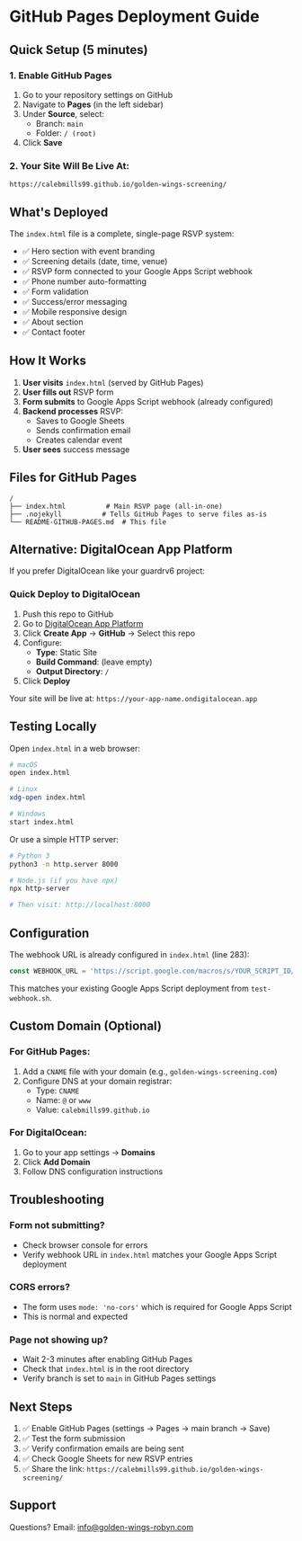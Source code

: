 # GitHub Pages Deployment Guide

## Quick Setup (5 minutes)

### 1. Enable GitHub Pages
1. Go to your repository settings on GitHub
2. Navigate to **Pages** (in the left sidebar)
3. Under **Source**, select:
   - Branch: `main`
   - Folder: `/ (root)`
4. Click **Save**

### 2. Your Site Will Be Live At:
```
https://calebmills99.github.io/golden-wings-screening/
```

## What's Deployed

The `index.html` file is a complete, single-page RSVP system:

- ✅ Hero section with event branding
- ✅ Screening details (date, time, venue)
- ✅ RSVP form connected to your Google Apps Script webhook
- ✅ Phone number auto-formatting
- ✅ Form validation
- ✅ Success/error messaging
- ✅ Mobile responsive design
- ✅ About section
- ✅ Contact footer

## How It Works

1. **User visits** `index.html` (served by GitHub Pages)
2. **User fills out** RSVP form
3. **Form submits** to Google Apps Script webhook (already configured)
4. **Backend processes** RSVP:
   - Saves to Google Sheets
   - Sends confirmation email
   - Creates calendar event
5. **User sees** success message

## Files for GitHub Pages

```
/
├── index.html          # Main RSVP page (all-in-one)
├── .nojekyll          # Tells GitHub Pages to serve files as-is
└── README-GITHUB-PAGES.md  # This file
```

## Alternative: DigitalOcean App Platform

If you prefer DigitalOcean like your guardrv6 project:

### Quick Deploy to DigitalOcean
1. Push this repo to GitHub
2. Go to [DigitalOcean App Platform](https://cloud.digitalocean.com/apps)
3. Click **Create App** → **GitHub** → Select this repo
4. Configure:
   - **Type**: Static Site
   - **Build Command**: (leave empty)
   - **Output Directory**: `/`
5. Click **Deploy**

Your site will be live at: `https://your-app-name.ondigitalocean.app`

## Testing Locally

Open `index.html` in a web browser:
```bash
# macOS
open index.html

# Linux
xdg-open index.html

# Windows
start index.html
```

Or use a simple HTTP server:
```bash
# Python 3
python3 -m http.server 8000

# Node.js (if you have npx)
npx http-server

# Then visit: http://localhost:8000
```

## Configuration

The webhook URL is already configured in `index.html` (line 283):
```javascript
const WEBHOOK_URL = 'https://script.google.com/macros/s/YOUR_SCRIPT_ID/exec';
```

This matches your existing Google Apps Script deployment from `test-webhook.sh`.

## Custom Domain (Optional)

### For GitHub Pages:
1. Add a `CNAME` file with your domain (e.g., `golden-wings-screening.com`)
2. Configure DNS at your domain registrar:
   - Type: `CNAME`
   - Name: `@` or `www`
   - Value: `calebmills99.github.io`

### For DigitalOcean:
1. Go to your app settings → **Domains**
2. Click **Add Domain**
3. Follow DNS configuration instructions

## Troubleshooting

### Form not submitting?
- Check browser console for errors
- Verify webhook URL in `index.html` matches your Google Apps Script deployment

### CORS errors?
- The form uses `mode: 'no-cors'` which is required for Google Apps Script
- This is normal and expected

### Page not showing up?
- Wait 2-3 minutes after enabling GitHub Pages
- Check that `index.html` is in the root directory
- Verify branch is set to `main` in GitHub Pages settings

## Next Steps

1. ✅ Enable GitHub Pages (settings → Pages → main branch → Save)
2. ✅ Test the form submission
3. ✅ Verify confirmation emails are being sent
4. ✅ Check Google Sheets for new RSVP entries
5. ✅ Share the link: `https://calebmills99.github.io/golden-wings-screening/`

## Support

Questions? Email: info@golden-wings-robyn.com

